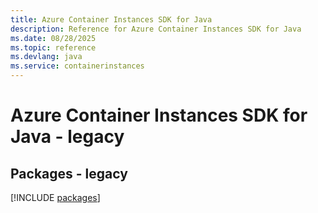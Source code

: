 ```yaml
---
title: Azure Container Instances SDK for Java
description: Reference for Azure Container Instances SDK for Java
ms.date: 08/28/2025
ms.topic: reference
ms.devlang: java
ms.service: containerinstances
---
```

# Azure Container Instances SDK for Java - legacy
## Packages - legacy
[!INCLUDE [packages](container-instances-index.md)]